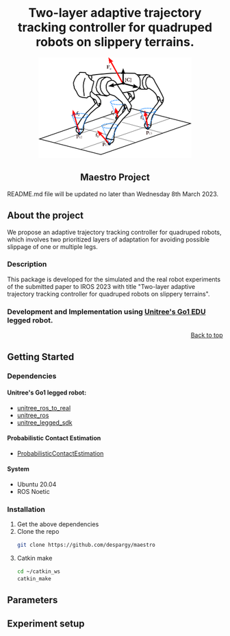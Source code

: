 <a name="readme-top"></a>


<div align="center">
<br />
  <h1 align="center">Two-layer adaptive trajectory tracking controller for quadruped robots on slippery terrains.</h1>

  
  <a href="https://github.com/despargy/maestro">
    <img src="go1_description/figures/go1.png" alt="Go1" width="358" height="235">
  </a>
  <h2 align="center">Maestro Project</h2> 

</div>



README.md file will be updated no later than Wednesday 8th March 2023.

## About the project

We propose an adaptive trajectory tracking controller
for quadruped robots, which involves two prioritized layers of
adaptation for avoiding possible slippage of one or multiple
legs.
### Description
This package is developed for the simulated and the real robot experiments of the submitted paper to IROS 2023 with title "Two-layer adaptive trajectory tracking controller for quadruped robots on slippery terrains". 

<!-- by Despina-Ekaterini Argiropoulos, Dimitrios Papageorgiou, Michael Maravgakis,
Drosakis Drosakis and Panos Trahanias.  -->
### Development and Implementation using <a href="https://www.unitree.com/en/go1">Unitree's Go1 EDU</a> legged robot.

<p align="right"><a href="#readme-top">Back to top</a></p>

## Getting Started

### Dependencies

#### Unitree's Go1 legged robot:

*  [unitree_ros_to_real](https://github.com/unitreerobotics/unitree_ros_to_real)
* [unitree\_ros](https://github.com/unitreerobotics/unitree_ros)
* [unitree_legged_sdk](https://github.com/unitreerobotics/unitree_legged_sdk)

#### Probabilistic Contact Estimation
*  [ProbabilisticContactEstimation](https://github.com/MichaelMarav/ProbabilisticContactEstimation)

####  System 
*  Ubuntu 20.04
* ROS Noetic

### Installation
1. Get the above dependencies 
2. Clone the repo
   ```sh
   git clone https://github.com/despargy/maestro
   ```
2. Catkin make
   ```sh
   cd ~/catkin_ws 
   catkin_make
   ```

## Parameters

## Experiment setup


